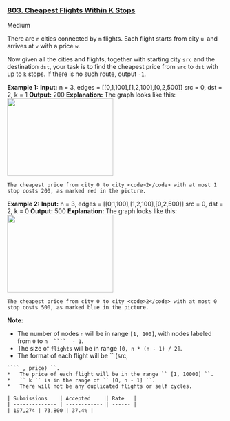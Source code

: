 ### [803. Cheapest Flights Within K Stops](https://leetcode.com/problems/cheapest-flights-within-k-stops/)

Medium

There are `` n `` cities connected by `` m `` flights. Each flight starts from city `` u  ``and arrives at `` v `` with a price `` w ``.

Now given all the cities and flights, together with starting city `` src `` and the destination `` dst ``, your task is to find the cheapest price from `` src `` to `` dst `` with up to `` k `` stops. If there is no such route, output `` -1 ``.

<strong>Example 1:</strong>
<strong>Input:</strong> 
    n = 3, edges = [[0,1,100],[1,2,100],[0,2,500]]
    src = 0, dst = 2, k = 1
    <strong>Output:</strong> 200
    <strong>Explanation:</strong> 
    The graph looks like this:
    <img alt="" src="https://s3-lc-upload.s3.amazonaws.com/uploads/2018/02/16/995.png" style="height:180px; width:246px"/>
    
    The cheapest price from city 0 to city <code>2</code> with at most 1 stop costs 200, as marked red in the picture.

<strong>Example 2:</strong>
<strong>Input:</strong> 
    n = 3, edges = [[0,1,100],[1,2,100],[0,2,500]]
    src = 0, dst = 2, k = 0
    <strong>Output:</strong> 500
    <strong>Explanation:</strong> 
    The graph looks like this:
    <img alt="" src="https://s3-lc-upload.s3.amazonaws.com/uploads/2018/02/16/995.png" style="height:180px; width:246px"/>
    
    The cheapest price from city 0 to city <code>2</code> with at most 0 stop costs 500, as marked blue in the picture.

__Note:__

*   The number of nodes `` n `` will be in range `` [1, 100] ``, with nodes labeled from `` 0 `` to `` n 
````  - 1 ``.
*   The size of `` flights `` will be in range `` [0, n * (n - 1) / 2] ``.
*   The format of each flight will be `` (src,  
```` dst 
```` , price) ``.
*   The price of each flight will be in the range `` [1, 10000] ``.
*   `` k `` is in the range of `` [0, n - 1] ``.
*   There will not be any duplicated flights or self cycles.

| Submissions    | Accepted     | Rate   |
| -------------- | ------------ | ------ |
| 197,274 | 73,800 | 37.4% |